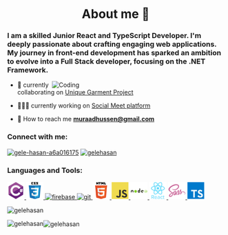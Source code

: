<h1 align="center"> About me 🚀 </h1>
<h3 align="left">I am a skilled Junior React and TypeScript Developer. I'm deeply passionate about crafting engaging web applications. My journey in front-end development has sparked an ambition to evolve into a Full Stack developer, focusing on the .NET Framework.</h3>
<img align="right" alt="Coding" width="400" src= "https://media.tenor.com/whgQwNlVvNkAAAAi/xero-code.gif"/>

- 🙌 currently collaborating on [Unique Garment Project](https://github.com/gelehasan/Unique-Garments-website-Group-project-)

- 👨🏾‍💻  currently working on [Social Meet platform](https://github.com/gelehasan/Activity-Application)

- 📧 How to reach me **muraadhussen@gmail.com**

<h3 align="left">Connect with me:</h3>
<p align="left">
<a href="https://linkedin.com/in/gele-hasan-a6a016175" target="blank"><img align="center" src="https://raw.githubusercontent.com/rahuldkjain/github-profile-readme-generator/master/src/images/icons/Social/linked-in-alt.svg" alt="gele-hasan-a6a016175" height="30" width="40" /></a>
<a href="https://www.leetcode.com/gelehasan" target="blank"><img align="center" src="https://raw.githubusercontent.com/rahuldkjain/github-profile-readme-generator/master/src/images/icons/Social/leet-code.svg" alt="gelehasan" height="30" width="40" /></a>
</p>

<h3 align="left">Languages and Tools:</h3>
<p align="left"> <a href="https://www.w3schools.com/cs/" target="_blank" rel="noreferrer"> <img src="https://raw.githubusercontent.com/devicons/devicon/master/icons/csharp/csharp-original.svg" alt="csharp" width="40" height="40"/> </a> <a href="https://www.w3schools.com/css/" target="_blank" rel="noreferrer"> <img src="https://raw.githubusercontent.com/devicons/devicon/master/icons/css3/css3-original-wordmark.svg" alt="css3" width="40" height="40"/> </a> <a href="https://firebase.google.com/" target="_blank" rel="noreferrer"> <img src="https://www.vectorlogo.zone/logos/firebase/firebase-icon.svg" alt="firebase" width="40" height="40"/> </a> <a href="https://git-scm.com/" target="_blank" rel="noreferrer"> <img src="https://www.vectorlogo.zone/logos/git-scm/git-scm-icon.svg" alt="git" width="40" height="40"/> </a> <a href="https://www.w3.org/html/" target="_blank" rel="noreferrer"> <img src="https://raw.githubusercontent.com/devicons/devicon/master/icons/html5/html5-original-wordmark.svg" alt="html5" width="40" height="40"/> </a> <a href="https://developer.mozilla.org/en-US/docs/Web/JavaScript" target="_blank" rel="noreferrer"> <img src="https://raw.githubusercontent.com/devicons/devicon/master/icons/javascript/javascript-original.svg" alt="javascript" width="40" height="40"/> </a> <a href="https://nodejs.org" target="_blank" rel="noreferrer"> <img src="https://raw.githubusercontent.com/devicons/devicon/master/icons/nodejs/nodejs-original-wordmark.svg" alt="nodejs" width="40" height="40"/> </a> <a href="https://reactjs.org/" target="_blank" rel="noreferrer"> <img src="https://raw.githubusercontent.com/devicons/devicon/master/icons/react/react-original-wordmark.svg" alt="react" width="40" height="40"/> </a> <a href="https://sass-lang.com" target="_blank" rel="noreferrer"> <img src="https://raw.githubusercontent.com/devicons/devicon/master/icons/sass/sass-original.svg" alt="sass" width="40" height="40"/> </a> <a href="https://www.typescriptlang.org/" target="_blank" rel="noreferrer"> <img src="https://raw.githubusercontent.com/devicons/devicon/master/icons/typescript/typescript-original.svg" alt="typescript" width="40" height="40"/> </a> </p>


<p>&nbsp;<img align="left" src="https://github-readme-stats.vercel.app/api?username=gelehasan&show_icons=true&locale=en" alt="gelehasan" /></p>
<p><img align="left" src="https://github-readme-stats.vercel.app/api/top-langs?username=gelehasan&show_icons=true&locale=en&layout=compact" alt="gelehasan" /></p>

<p><img align="center" src="https://github-readme-streak-stats.herokuapp.com/?user=gelehasan&" alt="gelehasan" /></p>
